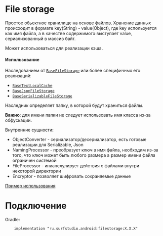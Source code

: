 # File storage
Простое обьектное хранилище на основе файлов. Хранение данных происходит в формате key(String) - value(Object), где key используется как имя файла, а в качестве содержимого выступает value, сериализованный в массив байт.

Может использоваться для реализации кэша.

#### Использование
Наследованием от [`BaseFileStorage`][bfs] или более специфичных его реализаций:

* [`BaseTextLocalCache`][btfs]
* [`BaseJsonFileStorage`][bjfs]
* [`BaseSerializableFileStorage`][bsfs]

Наследник определяет папку, в которой будут храниться файлы. 

**Важно**: для имени папки не следует использовать имя класса из-за обфускации.

Внутренние сущности:

* ObjectConverter - сериализатор/десериализатор, есть готовые реализации для Serializable, Json
* NamingProcessor - преобразует ключ в имя файла, необходим из-за того, что ключ может быть любого размера а размер имени файла ограничен системой
* FileProcessor - инкапслулирует действия с файлами внутри некоторой директории
* Encryptor - позволяет шифровать сохраняемые данные 

[Пример использования](sample)

# Подключение
Gradle:
```
    implementation "ru.surfstudio.android:filestorage:X.X.X"
```

[bfs]:  lib-filestorage/src/main/java/ru/surfstudio/android/filestorage/storage/BaseFileStorage.java
[btfs]:  lib-filestorage/src/main/java/ru/surfstudio/android/filestorage/storage/BaseTextFileStorage.kt
[bjfs]:  lib-filestorage/src/main/java/ru/surfstudio/android/filestorage/storage/BaseJsonFileStorage.kt
[bsfs]:  lib-filestorage/src/main/java/ru/surfstudio/android/filestorage/storage/BaseSerializableFileStorage.kt